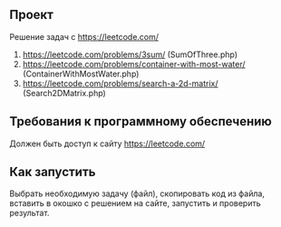 ## Проект
Решение задач с https://leetcode.com/
1) https://leetcode.com/problems/3sum/ (SumOfThree.php)
2) https://leetcode.com/problems/container-with-most-water/ (ContainerWithMostWater.php)
3) https://leetcode.com/problems/search-a-2d-matrix/ (Search2DMatrix.php)

## Требования к программному обеспечению
Должен быть доступ к сайту https://leetcode.com/

## Как запустить
Выбрать необходимую задачу (файл), скопировать код из файла, вставить в окошко с решением на сайте, запустить и проверить результат.